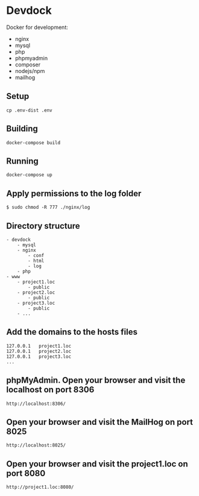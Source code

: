 # Devdock
Docker for development:
- nginx
- mysql
- php
- phpmyadmin
- composer
- nodejs/npm
- mailhog

## Setup

    cp .env-dist .env

## Building

    docker-compose build

## Running

    docker-compose up

## Apply permissions to the log folder

    $ sudo chmod -R 777 ./nginx/log

## Directory structure

    - devdock
        - mysql
        - nginx
            - conf
            - html
            - log
        - php
    - www
        - project1.loc
            - public
        - project2.loc
            - public
        - project3.loc
            - public
        - ...

## Add the domains to the hosts files

    127.0.0.1   project1.loc
    127.0.0.1   project2.loc
    127.0.0.1   project3.loc
    ...

## phpMyAdmin. Open your browser and visit the localhost on port 8306

    http://localhost:8306/

## Open your browser and visit the MailHog on port 8025

    http://localhost:8025/

## Open your browser and visit the project1.loc on port 8080

    http://project1.loc:8080/
